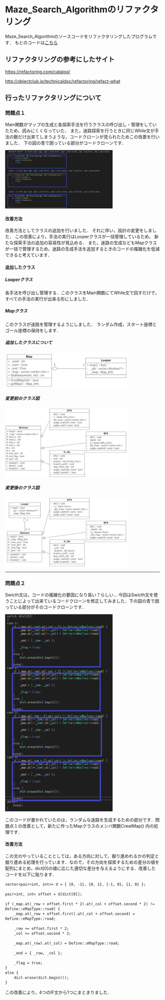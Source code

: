 # Maze_Search_Algorithmのリファクタリング
Maze_Search_Algorithmのソースコードをリファクタリングしたプログラムです．
もとのコードは[こちら](https://github.com/alain0077/study_c/tree/master/c%2B%2B/Maze_Search_Algorithm)

## リファクタリングの参考にしたサイト

https://refactoring.com/catalog/

http://objectclub.jp/technicaldoc/refactoring/refact-what


## 行ったリファクタリングについて

### 問題点１
Main関数がマップの生成と各探索手法を行うクラスの呼び出し・管理をしていたため，読みにくくなっていた．
また，迷路探索を行うときに同じWhile文が手法の数だけ出来てしまうような，コードクローンが見られたためこの改善を行いました．
下の図の青で囲っている部分がコードクローンです．

<img src="./img/dup.png" width="350">

#### 改善方法
改善方法としてクラスの追加を行いました．
それに伴い，設計の変更をしました．
この改善により，手法の実行はLooperクラスが一括管理しているため，
新たな探索手法の追加の容易性が見込める．
また，迷路の生成などもMapクラスが一括で管理するため，迷路の生成手法を追加するときのコードの複雑化を低減できると考えています．

#### 追加したクラス
##### Looperクラス
各手法を呼び出し管理する．このクラスをMain関数にてWhile文で回すだけで，すべての手法の実行が出来る形にしました．

##### Mapクラス
このクラスが迷路を管理するようにしました．
ランダム作成，スタート座標とゴール座標の保持をします．

##### 追加したクラスについて
<img src="./img/added.png" width="400">

##### 変更前のクラス図
<img src="./img/class1.png" width="400">

##### 変更後のクラス図
<img src="./img/class2.png" width="400">

---

### 問題点２
Swicth文は，コードの複雑化の要因になり易い？らしい… 今回はSwicth文を使うことによって出来ているコードクローンを修正してみました．下の図の青で囲っている部分がそのコードクローンです．

<img src="./img/dup2.png" width="350">

このコードが書かれていたのは，ランダムな迷路を生成するための部分です．問題点１の改善として，新たに作ったMapクラスのメンバ関数CreatMap() 内の処理です．

#### 改善方法
この文のやっていることとしては，ある方向に対して，掘り進めれるかの判定と掘り進める処理を行っています．なので，その方向を探索するための差分の値を配列にまとめ，dict[0]の値に応じた適切な差分を与えるようにする．改善したコードを以下に貼ります．

``` dif_c++
vector<pair<int, int>> d = { {0, -1}, {0, 1}, {-1, 0}, {1, 0} };

pair<int, int> offset = d[dict[0]];

if (_map.at(_row + offset.first * 2).at(_col + offset.second * 2) != Define::eMapType::road) {
    _map.at(_row + offset.first).at(_col + offset.second) = Define::eMapType::road;

    _row += offset.first * 2;
    _col += offset.second * 2;

    _map.at(_row).at(_col) = Define::eMapType::road;

    _end = { _row, _col };

    _flag = true;
}
else {
    dict.erase(dict.begin());
}
```

この改善により，4つのIF文から1つにまとまりました．